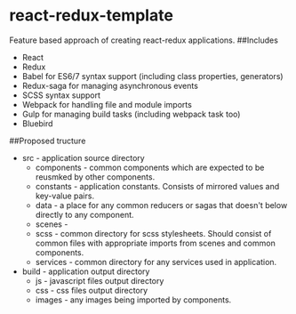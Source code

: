 # react-redux-template
Feature based approach of creating react-redux applications.
##Includes
- React
- Redux
- Babel for ES6/7 syntax support (including class properties, generators)
- Redux-saga for managing asynchronous events
- SCSS syntax support
- Webpack for handling file and module imports
- Gulp for managing build tasks (including webpack task too)
- Bluebird

##Proposed tructure
- src - application source directory
	- components - common components which are expected to be reusmked by other components.
	- constants - application constants. Consists of mirrored values and key-value pairs.
	- data - a place for any common reducers or sagas that doesn't below directly to any component.
	- scenes - 
	- scss - common directory for scss stylesheets. Should consist of common files with appropriate imports from scenes and common components.
	- services - common directory for any services used in application.
- build - application output directory
	- js - javascript files output directory
	- css - css files output directory
	- images - any images being imported by components.
